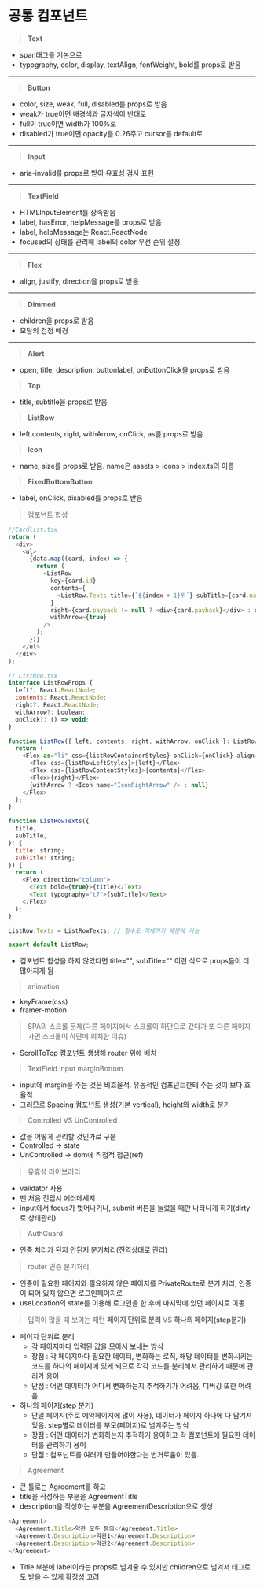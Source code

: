 # 공통 컴포넌트

> **Text**

- span태그를 기본으로
- typography, color, display, textAlign, fontWeight, bold를 props로 받음

---

> **Button**

- color, size, weak, full, disabled를 props로 받음
- weak가 true이면 배경색과 글자색이 반대로
- full이 true이면 width가 100%로
- disabled가 true이면 opacity를 0.26주고 cursor를 default로

---

> **Input**

- aria-invalid를 props로 받아 유효성 검사 표현

---

> **TextField**

- HTMLInputElement를 상속받음
- label, hasError, helpMessage를 props로 받음
- label, helpMessage는 React.ReactNode
- focused의 상태를 관리해 label의 color 우선 순위 설정

---

> **Flex**

- align, justify, direction을 props로 받음

---

> **Dimmed**

- children을 props로 받음
- 모달의 검정 배경

---

> **Alert**

- open, title, description, buttonlabel, onButtonClick을 props로 받음

> **Top**

- title, subtitle을 props로 받음

> **ListRow**

- left,contents, right, withArrow, onClick, as를 props로 받음

> **Icon**

- name, size를 props로 받음. name은 assets > icons > index.ts의 이름

> **FixedBottomButton**

- label, onClick, disabled를 props로 받음

> 컴포넌트 합성

```js
//Cardlist.tsx
return (
  <div>
    <ul>
      {data.map((card, index) => {
        return (
          <ListRow
            key={card.id}
            contents={
              <ListRow.Texts title={`${index + 1}위`} subTitle={card.name} />
            }
            right={card.payback != null ? <div>{card.payback}</div> : null}
            withArrow={true}
          />
        );
      })}
    </ul>
  </div>
);

// ListRow.tsx
interface ListRowProps {
  left?: React.ReactNode;
  contents: React.ReactNode;
  right?: React.ReactNode;
  withArrow?: boolean;
  onClick?: () => void;
}

function ListRow({ left, contents, right, withArrow, onClick }: ListRowProps) {
  return (
    <Flex as="li" css={listRowContainerStyles} onClick={onClick} align="center">
      <Flex css={listRowLeftStyles}>{left}</Flex>
      <Flex css={listRowContentStyles}>{contents}</Flex>
      <Flex>{right}</Flex>
      {withArrow ? <Icon name="IconRightArrow" /> : null}
    </Flex>
  );
}

function ListRowTexts({
  title,
  subTitle,
}: {
  title: string;
  subTitle: string;
}) {
  return (
    <Flex direction="column">
      <Text bold={true}>{title}</Text>
      <Text typography="t7">{subTitle}</Text>
    </Flex>
  );
}

ListRow.Texts = ListRowTexts; // 함수도 객체이기 때문에 가능

export default ListRow;
```

- 컴포넌트 합성을 하지 않았다면 title="", subTitle="" 이런 식으로 props들이 더 많아지게 됨

> animation

- keyFrame(css)
- framer-motion

> SPA의 스크롤 문제(다른 페이지에서 스크롤이 하단으로 갔다가 또 다른 페이지 가면 스크롤이 하단에 위치한 이슈)

- ScrollToTop 컴포넌트 생생해 router 위에 배치

> TextField input marginBottom

- input에 margin을 주는 것은 비효율적. 유동적인 컴포넌트한테 주는 것이 보다 효율적
- 그러므로 Spacing 컴포넌트 생성(기본 vertical), height와 width로 분기

> Controlled VS UnControlled

- 값을 어떻게 관리할 것인가로 구분
- Controlled -> state
- UnControlled -> dom에 직접적 접근(ref)

> 유효성 라이브러리

- validator 사용
- 맨 처음 진입시 에러메세지
- input에서 focus가 벗어나거나, submit 버튼을 눌렀을 때만 나타나게 하기(dirty로 상태관리)

> AuthGuard

- 인증 처리가 된지 안된지 분기처리(전역상태로 관리)

> router 인증 분기처리

- 인증이 필요한 페이지와 필요하지 않은 페이지를 PrivateRoute로 분기 처리, 인증이 되어 있지 않으면 로그인페이지로
- useLocation의 state를 이용해 로그인을 한 후에 마지막에 있던 페이지로 이동

> 입력이 많을 때 보이는 패턴 **페이지 단위로 분리** VS **하나의 페이지(step분기)**

- 페이지 단위로 분리
  - 각 페이지마다 입력된 값을 모아서 보내는 방식
  - 장점 : 각 페이지마다 필요한 데이터, 변화하는 로직, 해당 데이터를 변화시키는 코드를 하나의 페이지에 있게 되므로 각각 코드를 분리해서 관리하기 때문에 관리가 용이
  - 단점 : 어떤 데이터가 어디서 변화하는지 추적하기가 어려움, 디버깅 또한 어려움
- 하나의 페이지(step 분기)
  - 단일 페이지(주로 예약페이지에 많이 사용), 데이터가 페이지 하나에 다 담겨져 있음. step별로 데이터를 부모(페이지)로 넘겨주는 방식
  - 장점 : 어떤 데이터가 변화하는지 추적하기 용이하고 각 컴포넌트에 필요한 데이터를 관리하기 용이
  - 단점 : 컴포넌트를 여러개 만들어야한다는 번거로움이 있음.

> Agreement

- 큰 틀로는 Agreement를 하고
- title을 작성하는 부분을 AgreementTitle
- description을 작성하는 부분을 AgreementDescription으로 생성

```js
<Agreement>
  <Agreement.Title>약관 모두 동의</Agreement.Title>
  <Agreement.Description>약관1</Agreement.Description>
  <Agreement.Description>약관2</Agreement.Description>
</Agreement>
```

- Title 부분에 label이라는 props로 넘겨줄 수 있지만 children으로 넘겨서 태그로도 받을 수 있게 확장성 고려
